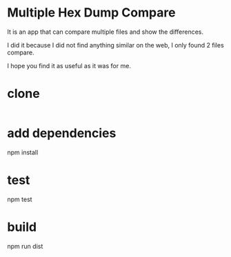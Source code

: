 # Multiple Hex Dump Compare

It is an app that can compare multiple files and show the differences.

I did it because I did not find anything similar on the web, I only found 2 files compare.

I hope you find it as useful as it was for me.

# clone
``` git clone https://github.com/rbb-soft/multiple-hex-dump-compare
```
# add dependencies
npm install

# test

npm test

# build

npm run dist
